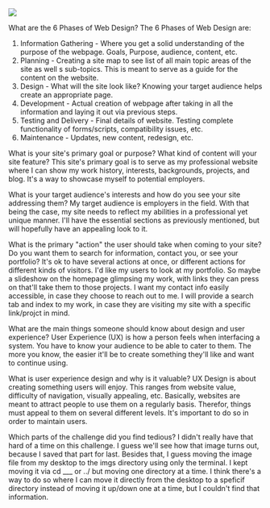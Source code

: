 
<html>
	<img src="site-map.png">

What are the 6 Phases of Web Design?
The 6 Phases of Web Design are:
1) Information Gathering - Where you get a solid understanding of the purpose of the webpage. Goals, Purpose, audience, content, etc.
2) Planning - Creating a site map to see list of all main topic areas of the site as well s sub-topics.  This is meant to serve as a guide for the content on the website.
3) Design - What will the site look like?  Knowing your target audience helps create an appropriate page.
4) Development - Actual creation of webpage after taking in all the information and laying it out via previous steps.
5) Testing and Delivery - Final details of website.  Testing complete functionality of forms/scripts, compatibility issues, etc.
6) Maintenance - Updates, new content, redesign, etc.

What is your site's primary goal or purpose? What kind of content will your site feature?
This site's primary goal is to serve as my professional website where I can show my work history, interests, backgrounds, projects, and blog.  It's a way to showcase myself to potential employers.

What is your target audience's interests and how do you see your site addressing them?
My target audience is employers in the field.  With that being the case, my site needs to reflect my abilities in a professional yet unique manner.  I'll have the essential sections as previously mentioned, but will hopefully have an appealing look to it.

What is the primary "action" the user should take when coming to your site? Do you want them to search for information, contact you, or see your portfolio? It's ok to have several actions at once, or different actions for different kinds of visitors.
I'd like my users to look at my portfolio.  So maybe a slideshow on the homepage glimpsing my work, with links they can press on that'll take them to those projects.  I want my contact info easily accessible, in case they choose to reach out to me.  I will provide a search tab and index to my work, in case they are visiting my site with a specific link/projct in mind.

What are the main things someone should know about design and user experience?
User Experience (UX) is how a person feels when interfacing a system.  You have to know your audience to be able to cater to them.  The more you know, the easier it'll be to create something they'll like and want to continue using.

What is user experience design and why is it valuable?
UX Design is about creating something users will enjoy.  This ranges from website value, difficulty of navigation, visually appealing, etc.  Basically, websites are meant to attract people to use them on a regularly basis.  Therefor, things must appeal to them on several different levels.  It's important to do so in order to maintain users.

Which parts of the challenge did you find tedious?
I didn't really have that hard of a time on this challenge.  I guess we'll see how that image turns out, because I saved that part for last.  Besides that, I guess moving the image file from my desktop to the imgs directory using only the terminal.  I kept moving it via cd ___ or ../ but moving one directory at a time.  I think there's a way to do so where I can move it directly from the desktop to a speficif directory instead of moving it up/down one at a time, but I couldn't find that information.
</html>